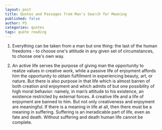 ```yaml
---
layout: post
title: Quotes and Passages from Man's Search for Meaning
published: false
author: PS
categories: quotes
tags: quote reading
---
```


1. Everything can be taken from a man but one thing: the last of the human freedoms - to choose one's attitude in any given set of circumstances, to choose one's own way.

2. An active life serves the purpose of giving man the opportunity to realize values in creative work, while a passive life of enjoyment affords him the opportunity to obtain fulfillment in experiencing beauty, art, or nature. But there is also purpose in that life which is almost barren of both creation and enjoyment and which admits of but one possibility of high moral behavior: namely, in man’s attitude to his existence, an existence restricted by external forces. A creative life and a life of enjoyment are banned to him. But not only creativeness and enjoyment are meaningful. If there is a meaning in life at all, then there must be a meaning in suffering. Suffering is an ineradicable part of life, even as fate and death. Without suffering and death human life cannot be complete.
